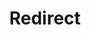 ﻿---
layout: src/layouts/Redirect.astro
title: Redirect
redirect: https://yamldoc.liuyan.wang/docs/projects/coordinating-multiple-projects/project-coordination-code-samples
pubDate:  2023-01-01
navSearch: false
navSitemap: false
navMenu: false
---
